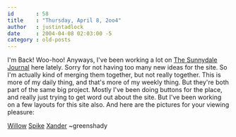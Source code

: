 ```yaml
---
id       : 58
title    : "Thursday, April 8, 2oo4"
author   : justintadlock
date     : 2004-04-08 02:03:00 -5
category : old-posts
---
```


I'm Back!  Woo-hoo!  Anyways, I've been working a lot on <a href="/thesunnydalejournal" title="The Sunnydale Jouranl" rel="external"> The Sunnydale Journal</a> here lately.  Sorry for not having too many new ideas for the site.  So I'm actually kind of merging them together, but not really together.  This is more of my daily thing, and that's more of my weekly thing.  But they're both part of the same big project.  Mostly I've been doing buttons for the place, and really just trying to get word out about the site.  But I've been working on a few layouts for this site also.  And here are the pictures for your viewing pleasure:

<a href="/art/images/WillowGridLay.jpg" title="Willow Image I Designed" rel="external">Willow</a>
<a href="/art/images/SpikePaper.jpg" title="Spike Image I Designed" rel="external">Spike</a>
<a href="/art/images/XanderDark.jpg" title="Xander Image I Designed" rel="external">Xander</a> ~greenshady
